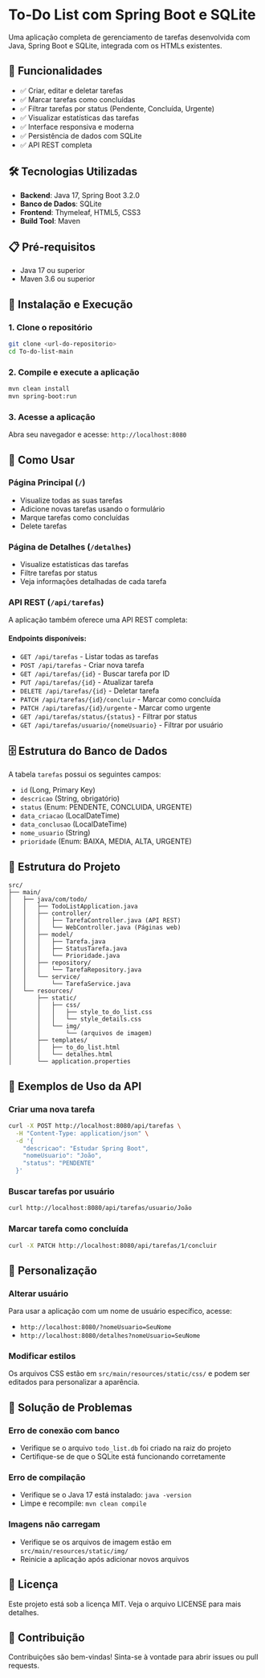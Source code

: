# To-Do List com Spring Boot e SQLite

Uma aplicação completa de gerenciamento de tarefas desenvolvida com Java, Spring Boot e SQLite, integrada com os HTMLs existentes.

## 🚀 Funcionalidades

- ✅ Criar, editar e deletar tarefas
- ✅ Marcar tarefas como concluídas
- ✅ Filtrar tarefas por status (Pendente, Concluída, Urgente)
- ✅ Visualizar estatísticas das tarefas
- ✅ Interface responsiva e moderna
- ✅ Persistência de dados com SQLite
- ✅ API REST completa

## 🛠️ Tecnologias Utilizadas

- **Backend**: Java 17, Spring Boot 3.2.0
- **Banco de Dados**: SQLite
- **Frontend**: Thymeleaf, HTML5, CSS3
- **Build Tool**: Maven

## 📋 Pré-requisitos

- Java 17 ou superior
- Maven 3.6 ou superior

## 🔧 Instalação e Execução

### 1. Clone o repositório
```bash
git clone <url-do-repositorio>
cd To-do-list-main
```

### 2. Compile e execute a aplicação
```bash
mvn clean install
mvn spring-boot:run
```

### 3. Acesse a aplicação
Abra seu navegador e acesse: `http://localhost:8080`

## 📖 Como Usar

### Página Principal (`/`)
- Visualize todas as suas tarefas
- Adicione novas tarefas usando o formulário
- Marque tarefas como concluídas
- Delete tarefas

### Página de Detalhes (`/detalhes`)
- Visualize estatísticas das tarefas
- Filtre tarefas por status
- Veja informações detalhadas de cada tarefa

### API REST (`/api/tarefas`)
A aplicação também oferece uma API REST completa:

#### Endpoints disponíveis:
- `GET /api/tarefas` - Listar todas as tarefas
- `POST /api/tarefas` - Criar nova tarefa
- `GET /api/tarefas/{id}` - Buscar tarefa por ID
- `PUT /api/tarefas/{id}` - Atualizar tarefa
- `DELETE /api/tarefas/{id}` - Deletar tarefa
- `PATCH /api/tarefas/{id}/concluir` - Marcar como concluída
- `PATCH /api/tarefas/{id}/urgente` - Marcar como urgente
- `GET /api/tarefas/status/{status}` - Filtrar por status
- `GET /api/tarefas/usuario/{nomeUsuario}` - Filtrar por usuário

## 🗄️ Estrutura do Banco de Dados

A tabela `tarefas` possui os seguintes campos:
- `id` (Long, Primary Key)
- `descricao` (String, obrigatório)
- `status` (Enum: PENDENTE, CONCLUIDA, URGENTE)
- `data_criacao` (LocalDateTime)
- `data_conclusao` (LocalDateTime)
- `nome_usuario` (String)
- `prioridade` (Enum: BAIXA, MEDIA, ALTA, URGENTE)

## 📁 Estrutura do Projeto

```
src/
├── main/
│   ├── java/com/todo/
│   │   ├── TodoListApplication.java
│   │   ├── controller/
│   │   │   ├── TarefaController.java (API REST)
│   │   │   └── WebController.java (Páginas web)
│   │   ├── model/
│   │   │   ├── Tarefa.java
│   │   │   ├── StatusTarefa.java
│   │   │   └── Prioridade.java
│   │   ├── repository/
│   │   │   └── TarefaRepository.java
│   │   └── service/
│   │       └── TarefaService.java
│   └── resources/
│       ├── static/
│       │   ├── css/
│       │   │   ├── style_to_do_list.css
│       │   │   └── style_details.css
│       │   └── img/
│       │       └── (arquivos de imagem)
│       ├── templates/
│       │   ├── to_do_list.html
│       │   └── detalhes.html
│       └── application.properties
```

## 🔄 Exemplos de Uso da API

### Criar uma nova tarefa
```bash
curl -X POST http://localhost:8080/api/tarefas \
  -H "Content-Type: application/json" \
  -d '{
    "descricao": "Estudar Spring Boot",
    "nomeUsuario": "João",
    "status": "PENDENTE"
  }'
```

### Buscar tarefas por usuário
```bash
curl http://localhost:8080/api/tarefas/usuario/João
```

### Marcar tarefa como concluída
```bash
curl -X PATCH http://localhost:8080/api/tarefas/1/concluir
```

## 🎨 Personalização

### Alterar usuário
Para usar a aplicação com um nome de usuário específico, acesse:
- `http://localhost:8080/?nomeUsuario=SeuNome`
- `http://localhost:8080/detalhes?nomeUsuario=SeuNome`

### Modificar estilos
Os arquivos CSS estão em `src/main/resources/static/css/` e podem ser editados para personalizar a aparência.

## 🐛 Solução de Problemas

### Erro de conexão com banco
- Verifique se o arquivo `todo_list.db` foi criado na raiz do projeto
- Certifique-se de que o SQLite está funcionando corretamente

### Erro de compilação
- Verifique se o Java 17 está instalado: `java -version`
- Limpe e recompile: `mvn clean compile`

### Imagens não carregam
- Verifique se os arquivos de imagem estão em `src/main/resources/static/img/`
- Reinicie a aplicação após adicionar novos arquivos

## 📝 Licença

Este projeto está sob a licença MIT. Veja o arquivo LICENSE para mais detalhes.

## 🤝 Contribuição

Contribuições são bem-vindas! Sinta-se à vontade para abrir issues ou pull requests. 